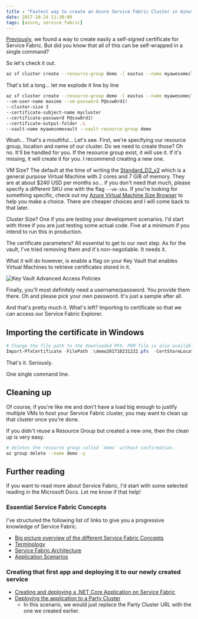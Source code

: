 ```yaml
---
title : "Fastest way to create an Azure Service Fabric Cluster in minutes"
date: 2017-10-24 11:30:00
tags: [azure, service fabric]
---
```


[Previously](/post/creating-a-secure-azure-service-fabric-cluster-creating-the-self-signed-certificates/), we found a way to create easily a self-signed certificate for Service Fabric. But did you know that all of this can be self-wrapped in a single command?

So let's check it out.

```bash
az sf cluster create --resource-group demo -l eastus --name myawesomecluster --vm-user-name maxime --vm-password P@ssw0rd1! --cluster-size 3 --certificate-subject-name mycluster --certificate-password P@ssw0rd1! --certificate-output-folder .\ --vault-name myawesomevault --vault-resource-group demo
```

That's bit a long... let me explode it line by line

```bash
az sf cluster create --resource-group demo -l eastus --name myawesomecluster 
--vm-user-name maxime --vm-password P@ssw0rd1! 
--cluster-size 3 
--certificate-subject-name mycluster 
--certificate-password P@ssw0rd1! 
--certificate-output-folder .\ 
--vault-name myawesomevault --vault-resource-group demo
```

Woah... That's a mouthful... Let's see. First, we're specifying our resource group, location and name of our cluster. Do we need to create those? Oh no. It'll be handled for you. If the resource group exist, it will use it. If it's missing, it will create it for you. I recommend creating a new one.

VM Size? The default at the time of writing the [Standard_D2_v2](https://docs.microsoft.com/en-us/azure/virtual-machines/windows/sizes-general?WT.mc_id=personal-blog-marouill#dv2-series) which is a general purpose Virtual Machine with 2 cores and 7 GiB of memory. They are at about $240 USD per months so... if you don't need that much, please specify a different SKU one with the flag `--vm-sku`. If you're looking for something specific, check out my [Azure Virtual Machine Size Browser](https://vmsizebrowser.azurewebsites.net/) to help you make a choice. There are cheaper choices and I will come back to that later.

Cluster Size? One if you are testing your development scenarios. I'd start with three if you are just testing some actual code. Five at a minimum if you intend to run this in production. 

The certificate parameters? All essential to get to our next step. As for the vault, I've tried removing them and it's non-negotiable. It needs it.

What it will do however, is enable a flag on your Key Vault that enables Virtual Machines to retrieve certificates stored in it. 

![Key Vault Advanced Access Policies](/posts/files/quick-service-fabric/keyvault.png)

Finally, you'll most definitely need a username/password. You provide them there. Oh and please pick your own password. It's just a sample after all. 

And that's pretty much it. What's left? Importing to certificate so that we can access our Service Fabric Explorer.

## Importing the certificate in Windows

```powershell
# Change the file path to the downloaded PFX. PEM file is also available.
Import-PfxCertificate -FilePath .\demo201710231222.pfx  -CertStoreLocation Cert:\CurrentUser\My\
```

That's it. Seriously.

One single command line.

## Cleaning up

Of course, if you're like me and don't have a load big enough to justify multiple VMs to host your Service Fabric cluster, you may want to clean up that cluster once you're done. 

If you didn't reuse a Resource Group but created a new one, then the clean up is very easy.

```bash
# deletes the resource group called `demo` without confirmation.
az group delete --name demo -y
```

## Further reading

If you want to read more about Service Fabric, I'd start with some selected reading in the Microsoft Docs. Let me know if that help!

### Essential Service Fabric Concepts

I've structured the following list of links to give you a progressive knowledge of Service Fabric.

* [Big picture overview of the different Service Fabric Concepts](https://docs.microsoft.com/en-us/azure/service-fabric/service-fabric-content-roadmap?WT.mc_id=personal-blog-marouill)
* [Terminology](https://docs.microsoft.com/en-us/azure/service-fabric/service-fabric-technical-overview?WT.mc_id=personal-blog-marouill)
* [Service Fabric Architecture](https://docs.microsoft.com/en-us/azure/service-fabric/service-fabric-architecture?WT.mc_id=personal-blog-marouill)
* [Application Scenarios](https://docs.microsoft.com/en-us/azure/service-fabric/service-fabric-application-scenarios?WT.mc_id=personal-blog-marouill)

### Creating that first app and deploying it to our newly created service

* [Creating and deploying a .NET Core Application on Service Fabric](https://docs.microsoft.com/en-us/azure/service-fabric/service-fabric-tutorial-create-dotnet-app?WT.mc_id=personal-blog-marouill)
* [Deploying the application to a Party Cluster](https://docs.microsoft.com/en-us/azure/service-fabric/service-fabric-tutorial-deploy-app-to-party-cluster?WT.mc_id=personal-blog-marouill)
    * In this scenario, we would just replace the Party Cluster URL with the one we created earlier.
